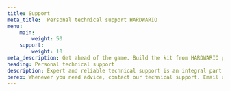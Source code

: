 ```yaml
---
title: Support
meta_title:  Personal technical support HARDWARIO
menu: 
    main:
        weight: 50
    support:
        weight: 10
meta_description: Get ahead of the game. Build the kit from HARDWARIO products and create your own IoT project. Use the handbook and our advice for your future digital masterpieces.
heading: Personal technical support
description: Expert and reliable technical support is an integral part of the successful deployment of any IoT project.
perex: Whenever you need advice, contact our technical support. Email us at <a href = "mailto:ask@hardwario.com">ask@hardwario.com</a> or use the online chat here on the web.
---
```

